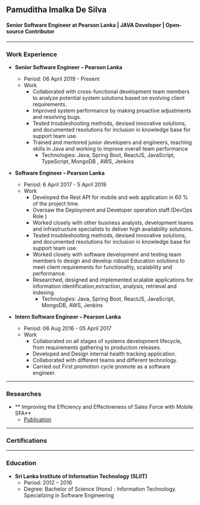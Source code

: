 ## Pamuditha Imalka De Silva
#### Senior Software Engineer at Pearson Lanka | JAVA Developer | Open-source Contributor

------------
### Work Experience
* **Senior Software Engineer – Pearson Lanka**
  * Period: 06 April 2019 - Present
  * Work
    * Collaborated with cross-functional development team members to analyze potential system solutions based on evolving client requirements.
    * Improved system performance by making proactive adjustments and resolving bugs.
    * Tested troubleshooting methods, devised innovative solutions, and documented resolutions for inclusion in knowledge base for support team use.
    * Trained and mentored junior developers and engineers, teaching skills in Java and working to improve overall team performance
      * Technologies: Java, Spring Boot, ReactJS, JavaScript, TypeScript, MongoDB , AWS, Jenkins
      
* **Software Engineer – Pearson Lanka**
  * Period: 6 April 2017 - 5 April 2019
  * Work
    * Developed the Rest API for mobile and web application in 60 % of the project time.
    * Oversaw the Deployment and Developer operation staff.(DevOps Role )
    * Worked closely with other business analysts, development teams and infrastructure specialists to deliver high availability solutions.
    * Tested troubleshooting methods, devised innovative solutions, and documented resolutions for inclusion in knowledge base for support team use.
    * Worked closely with software development and testing team members to design and develop robust Education solutions to meet client requirements for functionality, scalability and performance.
    * Researched, designed and implemented scalable applications for information identification,extraction, analysis, retrieval and indexing.
      * Technologies: Java, Spring Boot, ReactJS, JavaScript, MongoDB, AWS, Jenkins

* **Intern Software Engineer – Pearson Lanka**
  * Period: 06 Aug 2016 - 05 April 2017
  * Work
    * Collaborated on all stages of systems development lifecycle, from requirements gathering to production releases.
    * Developed and Design internal health tracking application.
    * Collaborated with different teams and different technology.
    * Carried out First promotion cycle promote as a software engineer.

------------

### Researches
* ** Improving the Efficiency and Effectiveness of Sales Force with Mobile SFA**
    * [Publication](http://ijsrcseit.com/CSEIT1831477)

------------


### Certifications

------------

### Education
 * **Sri Lanka Institute of Information Technology (SLIIT)**
   * Period: 2012 – 2016
   * Degree: Bachelor of Science (Hons) : Information Technology. Specializing in Software Engineering


